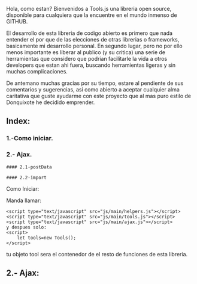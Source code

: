Hola, como estan?
Bienvenidos a Tools.js una libreria open source, disponible para cualquiera que 
la encuentre en el mundo inmenso de GITHUB.

El desarrollo de esta libreria de codigo abierto es primero que nada entender
el por que de las elecciones de otras librerias o frameworks, basicamente mi
desarrollo personal. 
En segundo lugar, pero no por ello menos importante es liberar al publico 
(y su critica) una serie de herramientas que considero que podrian facilitarle 
la vida a otros developers que estan ahi fuera, buscando herramientas ligeras 
y sin muchas complicaciones.

De antemano muchas gracias por su tiempo, estare al pendiente de sus comentarios
y sugerencias, asi como abierto a aceptar cualquier alma caritativa que guste
ayudarme con este proyecto que al mas puro estilo de Donquixote he decidido 
emprender.


## Index:

### 1.-Como iniciar.

### 2.- Ajax.

	#### 2.1-postData
	
	#### 2.2-import
	


Como Iniciar:

Manda llamar:
```
<script type="text/javascript" src="js/main/helpers.js"></script>
<script type="text/javascript" src="js/main/tools.js"></script>
<script type="text/javascript" src="js/main/ajax.js"></script>
y despues solo:
<script>
    let tools=new Tools();
</script>
```
tu objeto tool sera el contenedor de el resto de funciones de esta libreria.

## 2.- Ajax:

